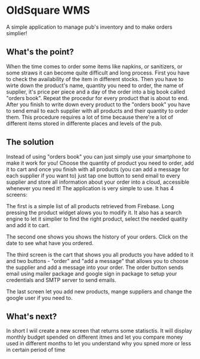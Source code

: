 # OldSquare WMS

A simple application to manage pub's inventory and to make orders simplier!

## What's the point?

When the time comes to order some items like napkins, or sanitizers, or some straws it can become quite difficult and long process. First you have to check the availability of the item in different stocks. Then you have to wirte down the product's name, quantity you need to order, the name of supplier, it's price per piece and a day of the order into a big book called "orders book". Repeat the procedur for every product that is about to end. After you finish to write down every product to the "orders book" you have to send email to each supplier with all products and their quantity to order them. This procedure requires a lot of time because there're a lot of different items stored in differente places and levels of the pub.

## The solution

Instead of using "orders book" you can just simply use your smartphone to make it work for you! Choose the quantity of product you need to order, add it to cart and once you finish with all products (you can add a message for each supplier if you want to) just tap one button to send email to every supplier and store all information about your order into a cloud, accessible whenever you need it! The application is very simple to use. It has 4 screens:

The first is a simple list of all products retrieved from Firebase. Long pressing the product widget alows you to modify it. It also has a search engine to let it simplier to find the right product, select the needed quatity and add it to cart.

The second one shows you shows the history of your orders. Click on the date to see what have you ordered.

The third screen is the cart that shows you all products you have added to it and two buttons - "order" and "add a message" that allows you to choose the supplier and add a message into your order. The order button sends email using mailer package and google sign in package to setup your credentials and SMTP server to send emails.

The last screen let you add new products, mange suppliers and change the google user if you need to.

## What's next?

In short I wiil create a new screen that returns some statisctis. It will display monthly budget spended on different itmes and let you compare money used in different months to let you understand why you spned more or less in certain period of time